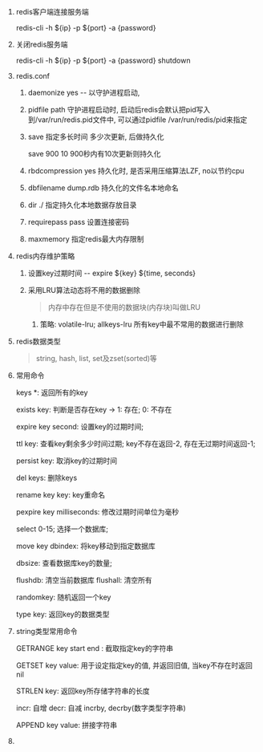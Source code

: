 1. redis客户端连接服务端

   redis-cli -h ${ip} -p ${port} -a {password} 

2. 关闭redis服务端

   redis-cli -h ${ip} -p ${port} -a {password} shutdown

3. redis.conf

   1. daemonize yes -- 以守护进程启动, 

   2. pidfile path 守护进程启动时, 启动后redis会默认把pid写入到/var/run/redis.pid文件中, 可以通过pidfile /var/run/redis/pid来指定

   3. save 指定多长时间  多少次更新, 后做持久化

      save 900 10  900秒内有10次更新则持久化

   4. rbdcompression yes 持久化时, 是否采用压缩算法LZF, no以节约cpu

   5. dbfilename dump.rdb 持久化的文件名本地命名

   6. dir ./ 指定持久化本地数据存放目录

   7. requirepass pass  设置连接密码

   8. maxmemory <bytes> 指定redis最大内存限制

4. redis内存维护策略

   1. 设置key过期时间 -- expire ${key} ${time, seconds}

   2. 采用LRU算法动态将不用的数据删除

      > 内存中存在但是不使用的数据块(内存块)叫做LRU

      1. 策略: volatile-lru; allkeys-lru 所有key中最不常用的数据进行删除
   
5. redis数据类型

   > string, hash, list, set及zset(sorted)等

6. 常用命令

   keys *:  返回所有的key

   exists key: 判断是否存在key -> 1: 存在; 0: 不存在

   expire key second: 设置key的过期时间;

   ttl key: 查看key剩余多少时间过期; key不存在返回-2, 存在无过期时间返回-1;

   persist key: 取消key的过期时间

   del keys: 删除keys

   rename key key: key重命名

   pexpire key milliseconds: 修改过期时间单位为毫秒

   select 0-15; 选择一个数据库;

   move key dbindex: 将key移动到指定数据库

   dbsize: 查看数据库key的数量;

   flushdb: 清空当前数据库  flushall: 清空所有

   randomkey: 随机返回一个key

   type key: 返回key的数据类型

   

7. string类型常用命令

   GETRANGE key start end : 截取指定key的字符串

   GETSET key value: 用于设定指定key的值, 并返回旧值, 当key不存在时返回nil

   STRLEN key: 返回key所存储字符串的长度

   incr: 自增 decr: 自减  incrby, decrby(数字类型字符串)

   APPEND key value: 拼接字符串

8. 

   

   

   

   

   


